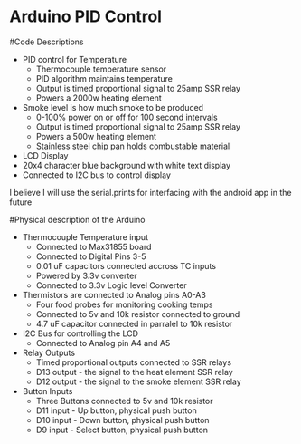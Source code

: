 # Arduino PID Control

#Code Descriptions
- PID control for Temperature
  - Thermocouple temperature sensor
  - PID algorithm maintains temperature
  - Output is timed proportional signal to 25amp SSR relay
  - Powers a 2000w heating element
- Smoke level is how much smoke to be produced
  - 0-100% power on or off for 100 second intervals
  - Output is timed proportional signal to 25amp SSR relay
  - Powers a 500w heating element
  - Stainless steel chip pan holds combustable material
 - LCD Display
  - 20x4 character blue background with white text display
  - Connected to I2C bus to control display

I believe I will use the serial.prints for interfacing with the android app in the future


#Physical description of the Arduino
- Thermocouple Temperature input
  - Connected to Max31855 board
  - Connected to Digital Pins 3-5
  - 0.01 uF capacitors connected accross TC inputs
  - Powered by 3.3v converter
  - Connected to 3.3v Logic level Converter
- Thermistors are connected to Analog pins A0-A3
  - Four food probes for monitoring cooking temps
  - Connected to 5v and 10k resistor connected to ground
  - 4.7 uF capacitor connected in parralel to 10k resistor
- I2C Bus for controlling the LCD
  - Connected to Analog pin A4 and A5
- Relay Outputs
  - Timed proportional outputs connected to SSR relays
  - D13 output - the signal to the heat element SSR relay
  - D12 output - the signal to the smoke element SSR relay
- Button Inputs
  - Three Buttons connected to 5v and 10k resistor
  - D11 input - Up button, physical push button
  - D10 input - Down button, physical push button
  - D9 input - Select button, physical push button


